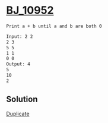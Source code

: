 # [BJ_10952](https://acmicpc.net/problem/10952)

```en
Print a + b until a and b are both 0
```

```txt
Input: 2 2
2 3
5 5
1 1
0 0
Output: 4
5
10
2
```

## Solution

[Duplicate](./BJ_5717.md)
